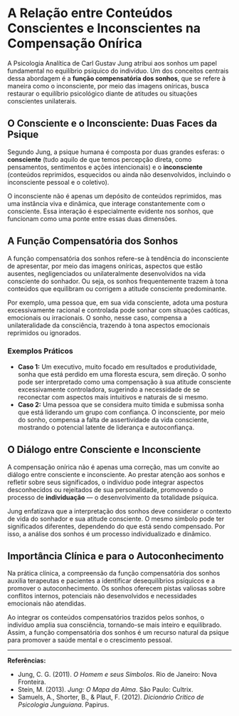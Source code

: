 
# A Relação entre Conteúdos Conscientes e Inconscientes na Compensação Onírica

A Psicologia Analítica de Carl Gustav Jung atribui aos sonhos um papel fundamental no equilíbrio psíquico do indivíduo. Um dos conceitos centrais dessa abordagem é a **função compensatória dos sonhos**, que se refere à maneira como o inconsciente, por meio das imagens oníricas, busca restaurar o equilíbrio psicológico diante de atitudes ou situações conscientes unilaterais.

## O Consciente e o Inconsciente: Duas Faces da Psique

Segundo Jung, a psique humana é composta por duas grandes esferas: o **consciente** (tudo aquilo de que temos percepção direta, como pensamentos, sentimentos e ações intencionais) e o **inconsciente** (conteúdos reprimidos, esquecidos ou ainda não desenvolvidos, incluindo o inconsciente pessoal e o coletivo).

O inconsciente não é apenas um depósito de conteúdos reprimidos, mas uma instância viva e dinâmica, que interage constantemente com o consciente. Essa interação é especialmente evidente nos sonhos, que funcionam como uma ponte entre essas duas dimensões.

## A Função Compensatória dos Sonhos

A função compensatória dos sonhos refere-se à tendência do inconsciente de apresentar, por meio das imagens oníricas, aspectos que estão ausentes, negligenciados ou unilateralmente desenvolvidos na vida consciente do sonhador. Ou seja, os sonhos frequentemente trazem à tona conteúdos que equilibram ou corrigem a atitude consciente predominante.

Por exemplo, uma pessoa que, em sua vida consciente, adota uma postura excessivamente racional e controlada pode sonhar com situações caóticas, emocionais ou irracionais. O sonho, nesse caso, compensa a unilateralidade da consciência, trazendo à tona aspectos emocionais reprimidos ou ignorados.

### Exemplos Práticos

- **Caso 1:** Um executivo, muito focado em resultados e produtividade, sonha que está perdido em uma floresta escura, sem direção. O sonho pode ser interpretado como uma compensação à sua atitude consciente excessivamente controladora, sugerindo a necessidade de se reconectar com aspectos mais intuitivos e naturais de si mesmo.
- **Caso 2:** Uma pessoa que se considera muito tímida e submissa sonha que está liderando um grupo com confiança. O inconsciente, por meio do sonho, compensa a falta de assertividade da vida consciente, mostrando o potencial latente de liderança e autoconfiança.

## O Diálogo entre Consciente e Inconsciente

A compensação onírica não é apenas uma correção, mas um convite ao diálogo entre consciente e inconsciente. Ao prestar atenção aos sonhos e refletir sobre seus significados, o indivíduo pode integrar aspectos desconhecidos ou rejeitados de sua personalidade, promovendo o processo de **individuação** — o desenvolvimento da totalidade psíquica.

Jung enfatizava que a interpretação dos sonhos deve considerar o contexto de vida do sonhador e sua atitude consciente. O mesmo símbolo pode ter significados diferentes, dependendo do que está sendo compensado. Por isso, a análise dos sonhos é um processo individualizado e dinâmico.

## Importância Clínica e para o Autoconhecimento

Na prática clínica, a compreensão da função compensatória dos sonhos auxilia terapeutas e pacientes a identificar desequilíbrios psíquicos e a promover o autoconhecimento. Os sonhos oferecem pistas valiosas sobre conflitos internos, potenciais não desenvolvidos e necessidades emocionais não atendidas.

Ao integrar os conteúdos compensatórios trazidos pelos sonhos, o indivíduo amplia sua consciência, tornando-se mais inteiro e equilibrado. Assim, a função compensatória dos sonhos é um recurso natural da psique para promover a saúde mental e o crescimento pessoal.

---

**Referências:**
- Jung, C. G. (2011). *O Homem e seus Símbolos*. Rio de Janeiro: Nova Fronteira.
- Stein, M. (2013). *Jung: O Mapa da Alma*. São Paulo: Cultrix.
- Samuels, A., Shorter, B., & Plaut, F. (2012). *Dicionário Crítico de Psicologia Junguiana*. Papirus.

```
